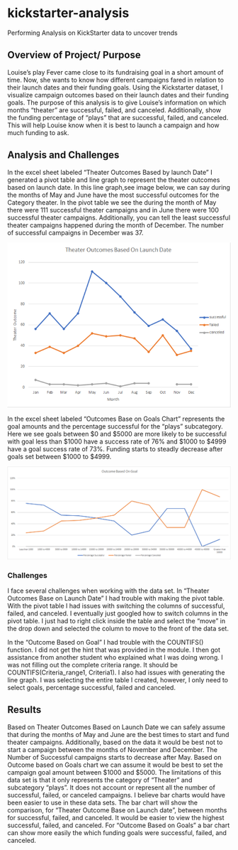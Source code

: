 # kickstarter-analysis
Performing Analysis on KickStarter data to uncover trends 

## Overview of Project/ Purpose 

Louise’s play Fever came close to its fundraising goal in a short amount of time. Now, she wants to know how different campaigns fared in relation to their launch dates and their funding goals. Using the Kickstarter dataset, I visualize campaign outcomes based on their launch dates and their funding goals. The purpose of this analysis is to give Louise’s information on which months “theater” are successful, failed, and canceled. Additionally, show the funding percentage of “plays” that are successful, failed, and canceled. This will help Louise know when it is best to launch a campaign and how much funding to ask.

## Analysis and Challenges

In the excel sheet labeled “Theater Outcomes Based by launch Date” I generated a pivot table and line graph to represent the theater outcomes based on launch date. In this line graph,see image below, we can say during the months of May and June have the most successful outcomes for the Category theater. In the pivot table we see the during the month of May there were 111 successful theater campaigns and in June there were 100 successful theater campaigns. Additionally, you can tell the least successful theater campaigns happened during the month of December. The number of successful campaigns in December was 37. 

![](Theater_Outcomes_vs_Launch.png)

 
In the excel sheet labeled “Outcomes Base on Goals Chart” represents the goal amounts and the percentage successful for the “plays” subcategory. Here we see goals between $0 and $5000 are more likely to be successful with goal less than $1000 have a success rate of 76% and $1000 to $4999 have a goal success rate of 73%. Funding starts to steadly decrease after goals set between $1000 to $4999.

![](Outcomes_vs_Goals.png)


### Challenges
I face several challenges when working with the data set. In “Theater Outcomes Base on Launch Date” I had trouble with making the pivot table. With the pivot table I had issues with switching the columns of successful, failed, and canceled. I eventually just googled how to switch columns in the pivot table. I just had to right click inside the table and select the “move” in the drop down and selected the column to move to the front of the data set. 

In the “Outcome Based on Goal” I had trouble with the COUNTIFS() function. I did not get the hint that was provided in the module. I then got assistance from another student who explained what I was doing wrong. I was not filling out the complete criteria range. It should be COUNTIFS(Criteria_range1, Criteria1). I also had issues with generating the line graph. I was selecting the entire table I created, however, I only need to select goals, percentage successful, failed and canceled. 

## Results 

Based on Theater Outcomes Based on Launch Date we can safely assume that during the months of May and June are the best times to start and fund theater campaigns. Additionally, based on the data it would be best not to start a campaign between the months of November and December. The Number of Successful campaigns starts to decrease after May. Based on Outcome based on Goals chart we can assume it would be best to set the campaign goal amount between $1000 and $5000. The limitations of this data set is that it only represents the category of “Theater” and subcategory “plays”. It does not account or represent all the number of successful, failed, or canceled campaigns. I believe bar charts would have been easier to use in these data sets. The bar chart will show the comparison, for “Theater Outcome Base on Launch date”, between months for successful, failed, and canceled. It would be easier to view the highest successful, failed, and canceled. For “Outcome Based on Goals” a bar chart can show more easily the which funding goals were successful, failed, and canceled.
